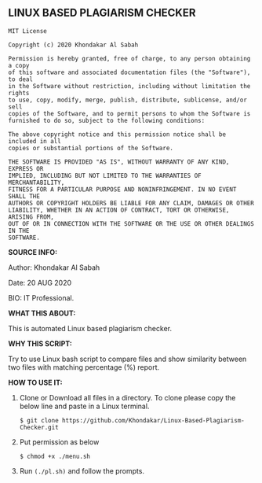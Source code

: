 ## LINUX BASED PLAGIARISM CHECKER

```
MIT License

Copyright (c) 2020 Khondakar Al Sabah

Permission is hereby granted, free of charge, to any person obtaining a copy
of this software and associated documentation files (the "Software"), to deal
in the Software without restriction, including without limitation the rights
to use, copy, modify, merge, publish, distribute, sublicense, and/or sell
copies of the Software, and to permit persons to whom the Software is
furnished to do so, subject to the following conditions:

The above copyright notice and this permission notice shall be included in all
copies or substantial portions of the Software.

THE SOFTWARE IS PROVIDED "AS IS", WITHOUT WARRANTY OF ANY KIND, EXPRESS OR
IMPLIED, INCLUDING BUT NOT LIMITED TO THE WARRANTIES OF MERCHANTABILITY,
FITNESS FOR A PARTICULAR PURPOSE AND NONINFRINGEMENT. IN NO EVENT SHALL THE
AUTHORS OR COPYRIGHT HOLDERS BE LIABLE FOR ANY CLAIM, DAMAGES OR OTHER
LIABILITY, WHETHER IN AN ACTION OF CONTRACT, TORT OR OTHERWISE, ARISING FROM,
OUT OF OR IN CONNECTION WITH THE SOFTWARE OR THE USE OR OTHER DEALINGS IN THE
SOFTWARE.
```

**SOURCE INFO:**

Author: Khondakar Al Sabah

Date: 20 AUG 2020

BIO: IT Professional.


**WHAT THIS ABOUT:**

This is automated Linux based plagiarism checker.

**WHY THIS SCRIPT:**

Try to use Linux bash script to compare files and show similarity between two files with matching percentage (%) report.

**HOW TO USE IT:**

1. Clone or Download all files in a directory. To clone please copy the below line and paste in a Linux terminal.

   ```$ git clone https://github.com/Khondakar/Linux-Based-Plagiarism-Checker.git```
   
2. Put permission as below

   ```$ chmod +x ./menu.sh```
   
2. Run `(./pl.sh)` and follow the prompts.

